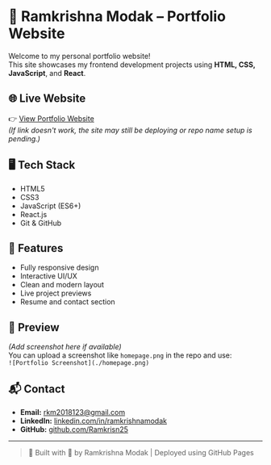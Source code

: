 # 💼 Ramkrishna Modak – Portfolio Website

Welcome to my personal portfolio website!  
This site showcases my frontend development projects using **HTML, CSS, JavaScript**, and **React**.

## 🌐 Live Website

👉 [View Portfolio Website](https://practicejs.github.io)  
*(If link doesn't work, the site may still be deploying or repo name setup is pending.)*

## 🖥 Tech Stack

- HTML5  
- CSS3  
- JavaScript (ES6+)  
- React.js  
- Git & GitHub

## 📌 Features

- Fully responsive design
- Interactive UI/UX
- Clean and modern layout
- Live project previews
- Resume and contact section

## 📸 Preview

*(Add screenshot here if available)*  
You can upload a screenshot like `homepage.png` in the repo and use:  
`![Portfolio Screenshot](./homepage.png)`

## 📬 Contact

- **Email:** [rkm2018123@gmail.com](mailto:rkm2018123@gmail.com)  
- **LinkedIn:** [linkedin.com/in/ramkrishnamodak](https://linkedin.com/in/ramkrishnamodak)  
- **GitHub:** [github.com/Ramkrisn25](https://github.com/Ramkrisn25)

---

> 🚀 Built with 💖 by Ramkrishna Modak | Deployed using GitHub Pages
